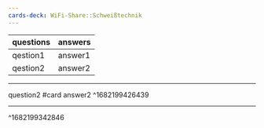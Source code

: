 ```yaml
---
cards-deck: WiFi-Share::Schweißtechnik
---
```


| questions | answers |
| --------- | ------- |
| qestion1 | answer1 |
| qestion2  | answer2 |



- - -

question2 #card
answer2
^1682199426439

- - -
^1682199342846

